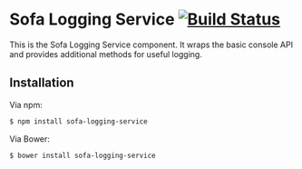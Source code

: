# Sofa Logging Service [![Build Status](https://travis-ci.org/sofa/sofa-logging-service.png?branch=master)](https://travis-ci.org/sofa/sofa-logging-service)

This is the Sofa Logging Service component. It wraps the basic console API and provides
additional methods for useful logging.

## Installation

Via npm:

```sh
$ npm install sofa-logging-service
```

Via Bower:

```sh
$ bower install sofa-logging-service
```
